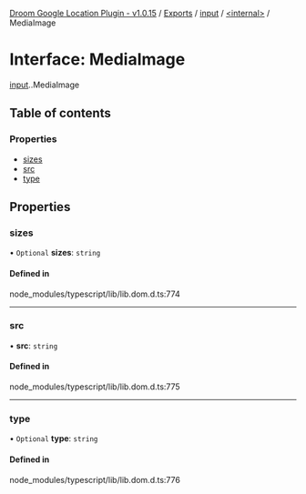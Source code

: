 [Droom Google Location Plugin - v1.0.15](../README.md) / [Exports](../modules.md) / [input](../modules/input.md) / [<internal\>](../modules/input._internal_.md) / MediaImage

# Interface: MediaImage

[input](../modules/input.md).[<internal>](../modules/input._internal_.md).MediaImage

## Table of contents

### Properties

- [sizes](input._internal_.MediaImage.md#sizes)
- [src](input._internal_.MediaImage.md#src)
- [type](input._internal_.MediaImage.md#type)

## Properties

### sizes

• `Optional` **sizes**: `string`

#### Defined in

node_modules/typescript/lib/lib.dom.d.ts:774

___

### src

• **src**: `string`

#### Defined in

node_modules/typescript/lib/lib.dom.d.ts:775

___

### type

• `Optional` **type**: `string`

#### Defined in

node_modules/typescript/lib/lib.dom.d.ts:776
